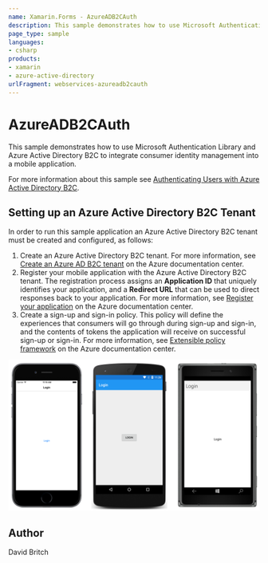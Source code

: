 ```yaml
---
name: Xamarin.Forms - AzureADB2CAuth
description: This sample demonstrates how to use Microsoft Authentication Library and Azure Active Directory B2C to integrate consumer identity management into...
page_type: sample
languages:
- csharp
products:
- xamarin
- azure-active-directory
urlFragment: webservices-azureadb2cauth
---
```

# AzureADB2CAuth

This sample demonstrates how to use Microsoft Authentication Library and Azure Active Directory B2C to integrate consumer identity management into a mobile application.

For more information about this sample see [Authenticating Users with Azure Active Directory B2C](http://developer.xamarin.com/guides/xamarin-forms/web-services/authentication/azure-ad-b2c/).

## Setting up an Azure Active Directory B2C Tenant

In order to run this sample application an Azure Active Directory B2C tenant must be created and configured, as follows:

1. Create an Azure Active Directory B2C tenant. For more information, see [Create an Azure AD B2C tenant](https://azure.microsoft.com/documentation/articles/active-directory-b2c-get-started/) on the Azure documentation center.
1. Register your mobile application with the Azure Active Directory B2C tenant. The registration process assigns an **Application ID** that uniquely identifies your application, and a **Redirect URL** that can be used to direct responses back to your application. For more information, see [Register your application](https://azure.microsoft.com/documentation/articles/active-directory-b2c-app-registration/) on the Azure documentation center.
1. Create a sign-up and sign-in policy. This policy will define the experiences that consumers will go through during sign-up and sign-in, and the contents of tokens the application will receive on successful sign-up or sign-in. For more information, see [Extensible policy framework](https://azure.microsoft.com/documentation/articles/active-directory-b2c-reference-policies/#how-to-create-a-sign-up-policy) on the Azure documentation center.

![AzureADB2CAuth application screenshot](Screenshots/01All.png "AzureADB2CAuth application screenshot")

## Author

David Britch
